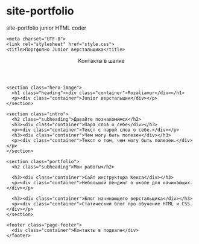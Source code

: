 # site-portfolio
site-portfolio junior HTML coder
<!DOCTYPE html>
<html lang="ru">
  <head>
    <link href="https://fonts.googleapis.com/css?family=Montserrat:400,500,700|Old+Standard+TT&display=swap&subset=cyrillic" rel="stylesheet">

    <meta charset="UTF-8">
    <link rel="stylesheet" href="style.css">
    <title>Портфолио Junior верстальщика</title>
  </head>

  <body>
    <header class="page-header">
      <div class="container">Контакты в шапке</div>
    </header>

    <section class="hero-image">
      <h1 class="heading"><div class="container">Rozaliamur</div></h1>
      <p><div class="container">Junior верстальщик</div></p>
    </section>

    <section class="intro">
      <h2 class="subheading">Давайте познакомимся</h2>
      <h3><div class="container">Пара слов о себе</div></h3>
      <p><div class="container">Текст с парой слов о себе.</div></p>
      <h3><div class="container">Чем могу быть полезен</div></h3>
      <p><div class="container">Текст о том, чем могу быть полезен.</div></p>
    </section>

    <section class="portfolio">
      <h2 class="subheading">Мои работы</h2>

      <h3><div class="container">Сайт инструктора Кекса</div></h3>
      <p><div class="container">Небольшой лендинг о школе для начинающих.</div></p>

      <h3><div class="container">Блог начинающего верстальщика</div></h3>
      <p><div class="container">Статический блог про обучение HTML и CSS.</div></p>
    </section>

    <footer class="page-footer">
      <div class="container">Контакты в подвале</div>
    </footer>
  </body>
</html>
